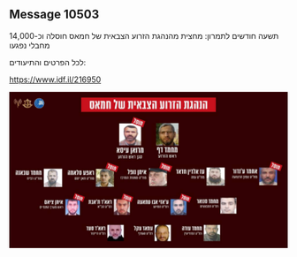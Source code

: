 ## Message 10503

תשעה חודשים לתמרון:
מחצית מהנהגת הזרוע הצבאית של חמאס חוסלה וכ-14,000 מחבלי נפגעו

לכל הפרטים והתיעודים:

https://www.idf.il/216950

![Photo](./10503/10503_photo.jpg)
